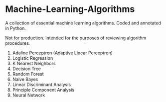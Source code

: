 # Machine-Learning-Algorithms

A collection of essential machine learning algorithms. Coded and annotated in Python.

Not for production. Intended for the purposes of reviewing algorithm procedures.

1. Adaline Perceptron (Adaptive Linear Perceptron)
2. Logistic Regression
3. K Nearest Neighbors
4. Decision Tree
5. Random Forest
6. Naive Bayes
7. Linear Discriminant Analysis
8. Principle Component Analysis
9. Neural Network
